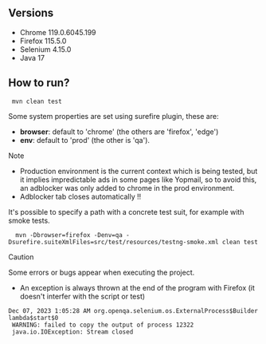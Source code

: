 ## Versions 
* Chrome 119.0.6045.199
* Firefox 115.5.0
* Selenium 4.15.0
* Java 17

## How to run?
```
 mvn clean test
```
Some system properties are set using surefire plugin, these are:
  - **browser**: default to 'chrome' (the others are 'firefox', 'edge')
  - **env**: default to 'prod' (the other is 'qa').

> [!NOTE]
> *  Production environment is the current context which is being tested, but it implies impredictable ads in some pages like Yopmail, so to avoid this, an adblocker was only added to chrome in the prod environment.
> *  Adblocker tab closes automatically !!

It's possible to specify a path with a concrete test suit, for example with smoke tests.

```
  mvn -Dbrowser=firefox -Denv=qa -Dsurefire.suiteXmlFiles=src/test/resources/testng-smoke.xml clean test

```

> [!CAUTION]
> Some errors or bugs appear when executing the project.
> *  An exception is always thrown at the end of the program  with Firefox (it doesn't interfer with the script or test)
>   ```
>   Dec 07, 2023 1:05:28 AM org.openqa.selenium.os.ExternalProcess$Builder lambda$start$0
>    WARNING: failed to copy the output of process 12322
>    java.io.IOException: Stream closed
>   
>   ```

